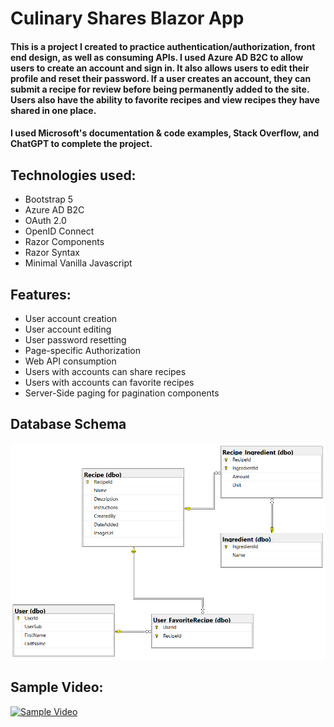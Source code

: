 # Culinary Shares Blazor App

#### This is a project I created to practice authentication/authorization, front end design, as well as consuming APIs. I used Azure AD B2C to allow users to create an account and sign in. It also allows users to edit their profile and reset their password. If a user creates an account, they can submit a recipe for review before being permanently added to the site. Users also have the ability to favorite recipes and view recipes they have shared in one place.

#### I used Microsoft's documentation & code examples, Stack Overflow, and ChatGPT to complete the project.

## Technologies used: 
* Bootstrap 5
* Azure AD B2C
* OAuth 2.0
* OpenID Connect
* Razor Components
* Razor Syntax
* Minimal Vanilla Javascript

## Features: 
* User account creation
* User account editing
* User password resetting
* Page-specific Authorization
* Web API consumption
* Users with accounts can share recipes
* Users with accounts can favorite recipes
* Server-Side paging for pagination components


## Database Schema
![](ReadMeImages/culinaryshares-entity-relationship.PNG)

## Sample Video: 
[![Sample Video](https://img.youtube.com/vi/_8VXPkA6Rto/0.jpg)](https://www.youtube.com/watch?v=_8VXPkA6Rto)










